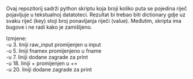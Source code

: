 Ovaj repozitorij sadrži python skriptu koja broji koliko puta se pojedina riječ pojavljuje u tekstualnoj datatoteci. Rezultat bi trebao biti dictionary gdje uz svaku riječ (key) stoji broj ponavljanja riječi (value). Međutim, skripta ima bugove i ne radi kako je zamišljeno.

Izmjene:<br/>
-u 3. liniji raw_input promijenjen u input<br/>
-u 5. liniji fnamex promijenjeno u fname<br/>
-u 7. liniji dodane zagrade za print<br/>
-u 18. liniji + promijenjen u +=<br/>
-u 20. liniji dodane zagrade za print